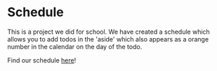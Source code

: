 # Schedule

This is a project we did for school. We have created a schedule which allows you to add todos in the 'aside' which also appears as a orange number in the calendar on the day of the todo.

Find our schedule [here](https://feliciavonbraun.github.io/calendar/)!
